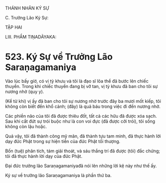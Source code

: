 THÁNH NHÂN KÝ SỰ

C. Trưởng Lão Ký Sự:

TẬP HAI

LIII. PHẨM TIṆADĀYAKA:

# 523. Ký Sự về Trưởng Lão Saraṇagamaniya

Vào lúc bấy giờ, có vị tỳ khưu và tôi là đạo sĩ lõa thể đã bước lên chiếc thuyền. Trong khi chiếc thuyền đang bị vỡ tan, vị tỳ khưu đã ban cho tôi sự nương nhờ (quy y).

(Kể từ khi) vị ấy đã ban cho tôi sự nương nhờ trước đây ba mươi mốt kiếp, tôi không còn biết đến khổ cảnh; (đây) là quả báu trong việc đi đến nương nhờ.

Các phiền não của tôi đã được thiêu đốt, tất cả các hữu đã được xóa sạch. Sau khi cắt đứt sự trói buộc như là con voi đực (đã được cởi trói), tôi sống không còn lậu hoặc.

Quả vậy, tôi đã thành công mỹ mãn, đã thành tựu tam minh, đã thực hành lời dạy đức Phật trong sự hiện tiền của đức Phật tối thượng.

Bốn (tuệ) phân tích, tám giải thoát, và sáu thắng trí đã được (tôi) đắc chứng; tôi đã thực hành lời dạy của đức Phật.

Đại đức trưởng lão Saraṇagamaniyađã nói lên những lời kệ này như thế ấy.

Ký sự về trưởng lão Saraṇagamaniya là phần thứ ba.
